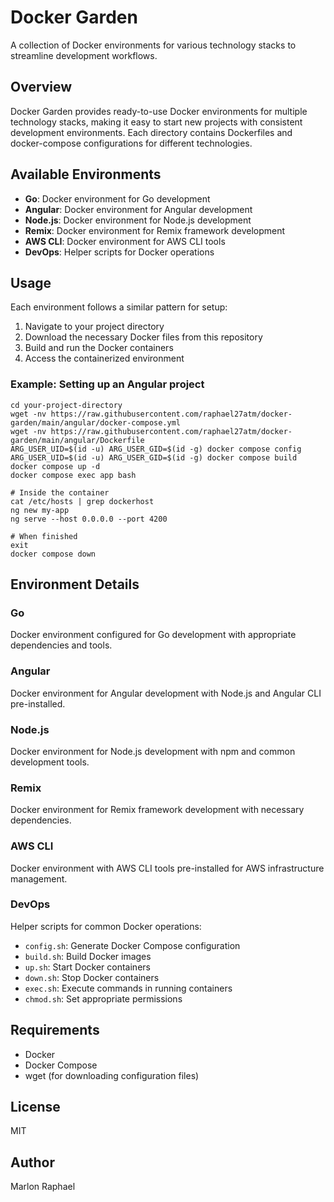 # Docker Garden

A collection of Docker environments for various technology stacks to streamline development workflows.

## Overview

Docker Garden provides ready-to-use Docker environments for multiple technology stacks, making it easy to start new projects with consistent development environments. Each directory contains Dockerfiles and docker-compose configurations for different technologies.

## Available Environments

- **Go**: Docker environment for Go development
- **Angular**: Docker environment for Angular development
- **Node.js**: Docker environment for Node.js development
- **Remix**: Docker environment for Remix framework development
- **AWS CLI**: Docker environment for AWS CLI tools
- **DevOps**: Helper scripts for Docker operations

## Usage

Each environment follows a similar pattern for setup:

1. Navigate to your project directory
2. Download the necessary Docker files from this repository
3. Build and run the Docker containers
4. Access the containerized environment

### Example: Setting up an Angular project

```shell
cd your-project-directory
wget -nv https://raw.githubusercontent.com/raphael27atm/docker-garden/main/angular/docker-compose.yml
wget -nv https://raw.githubusercontent.com/raphael27atm/docker-garden/main/angular/Dockerfile
ARG_USER_UID=$(id -u) ARG_USER_GID=$(id -g) docker compose config
ARG_USER_UID=$(id -u) ARG_USER_GID=$(id -g) docker compose build
docker compose up -d
docker compose exec app bash

# Inside the container
cat /etc/hosts | grep dockerhost
ng new my-app
ng serve --host 0.0.0.0 --port 4200

# When finished
exit
docker compose down
```

## Environment Details

### Go

Docker environment configured for Go development with appropriate dependencies and tools.

### Angular

Docker environment for Angular development with Node.js and Angular CLI pre-installed.

### Node.js

Docker environment for Node.js development with npm and common development tools.

### Remix

Docker environment for Remix framework development with necessary dependencies.

### AWS CLI

Docker environment with AWS CLI tools pre-installed for AWS infrastructure management.

### DevOps

Helper scripts for common Docker operations:

- `config.sh`: Generate Docker Compose configuration
- `build.sh`: Build Docker images
- `up.sh`: Start Docker containers
- `down.sh`: Stop Docker containers
- `exec.sh`: Execute commands in running containers
- `chmod.sh`: Set appropriate permissions

## Requirements

- Docker
- Docker Compose
- wget (for downloading configuration files)

## License

MIT

## Author

Marlon Raphael
